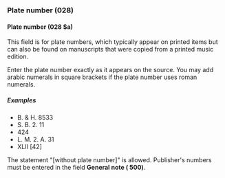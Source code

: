 ### Plate number (028)

#### Plate number (028 $a)
This field is for plate numbers, which typically appear on printed items but can also be found on manuscripts that were
copied from a printed music edition.

Enter the plate number exactly as it appears on the source. You may add arabic numerals in square brackets if the plate number
uses roman numerals.

##### Examples

- B. & H. 8533
- S. B. 2. 11
- 424
- L. M. 2. A. 31
- XLII [42]

The statement "[without plate number]" is allowed. Publisher's numbers must be entered in the field **General note (
500)**.
